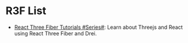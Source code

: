 # R3F List

- [React Three Fiber Tutorials #Series#](https://sbcode.net/react-three-fiber/): Learn about Threejs and React using React Three Fiber and Drei.
